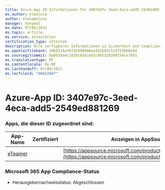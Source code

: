 ```yaml
---
title: Azure-App ID-Informationen für 3407e97c-3eed-4eca-add5-2549ed881269
ms.author: elmalova
author: elenamalova
manager: tonybal
ms.date: 07/06/2022
ms.topic: article
ms.service: attestation
certification_type: attested
description: Alle verfügbaren Informationen zu Sicherheit und Compliance für 3407e97c-3eed-4eca-add5-2549ed881269.
ms.openlocfilehash: 30b4514a7072b490980ee942b93c5147556b8e0d
ms.sourcegitcommit: 0a0b39a4c1826c026c0d3c405a20209254ce7891
ms.translationtype: MT
ms.contentlocale: de-DE
ms.lasthandoff: 07/06/2022
ms.locfileid: "66652687"
---
```

# <a name="azure-app-id-3407e97c-3eed-4eca-add5-2549ed881269"></a>Azure-App ID: 3407e97c-3eed-4eca-add5-2549ed881269


### <a name="apps-associated-with-this-id"></a>Apps, die dieser ID zugeordnet sind:
| **App-Name** | **Zertifiziert** | **Anzeigen in AppSource** |
|--------------|---------------|-----------------------|
| [eTeamer](../forward/WA200001621.md) |  | [https://appsource.microsoft.com/product/office/WA200001621](https://appsource.microsoft.com/product/office/WA200001621) |

### <a name="microsoft-365-app-compliance-status"></a>Microsoft 365 App Compliance-Status
- Herausgebernachweisstatus: Abgeschlossen
